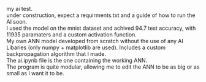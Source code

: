 my ai test.\
under construction, expect a requirments.txt and a guide of how to run the AI soon.\
I used the model on the mnist dataset and achived 94.7 test accuracy, with 11935 paramaters and a custom activation function.\
My own ANN model developed from scratch without the use of any AI Libaries (only numpy + matplotlib are used). Includes a custom backpropagation algorithm that I made.\
The ai.ipynb file is the one containing the working ANN.\
The program is quite modular, allowing me to edit the ANN to be as big or as small as I want it to be.
